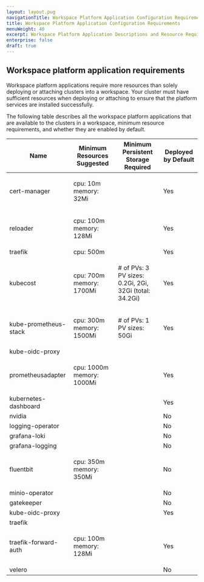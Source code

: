 ```yaml
---
layout: layout.pug
navigationTitle: Workspace Platform Application Configuration Requirements
title: Workspace Platform Application Configuration Requirements
menuWeight: 40
excerpt: Workspace Platform Application Descriptions and Resource Requirements
enterprise: false
draft: true
---
```


## Workspace platform application requirements

Workspace platform applications require more resources than solely deploying or attaching clusters into a workspace. Your cluster must have sufficient resources when deploying or attaching to ensure that the platform services are installed successfully.

The following table describes all the workspace platform applications that are available to the clusters in a workspace, minimum resource requirements, and whether they are enabled by default.

| Name                  | Minimum Resources Suggested                    | Minimum Persistent Storage Required                                        | Deployed by Default |
| --------------------- | ---------------------------------------------- | -------------------------------------------------------------------------- | ------------------- |
| cert-manager          | <p>cpu: 10m<br />memory: 32Mi </p>     |                                                                            | Yes                 |
| reloader              | <p>cpu: 100m<br />memory: 128Mi </p>   |                                                                            | Yes                 |
| traefik               | cpu: 500m                                      |                                                                            | Yes                 |
| kubecost              | <p>cpu: 700m<br />memory: 1700Mi</p>  | <p># of PVs: 3<br />PV sizes: 0.2Gi, 2Gi, 32Gi (total: 34.2Gi)</p> | Yes                 |
| kube-prometheus-stack | <p>cpu: 300m<br />memory: 1500Mi </p>  | <p># of PVs: 1<br />PV sizes: 50Gi </p>                            | Yes                 |
| kube-oidc-proxy       |                                                |                                                                            |                     |
| prometheusadapter     | <p>cpu: 1000m<br />memory: 1000Mi </p> |                                                                            | Yes                 |
| kubernetes-dashboard  |                                                |                                                                            | Yes                 |
| nvidia                |                                                |                                                                            | No                  |
| logging-operator      |                                                |                                                                            | No                  |
| grafana-loki          |                                                |                                                                            | No                  |
| grafana-logging       |                                                |                                                                            | No                  |
| fluentbit             | <p>cpu: 350m<br />memory: 350Mi </p>       |                                                                            | No                  |
| minio-operator        |                                                |                                                                            | No                  |
| gatekeeper            |                                                |                                                                            | No                  |
| kube-oidc-proxy       |                                                |                                                                            | Yes                 |
| traefik               |                                                |                                                                            |                     |
| traefik-forward-auth  | <p>cpu: 100m<br />memory: 128Mi </p>   |                                                                            | Yes                 |
| velero                |                                                |                                                                            | No                  |

